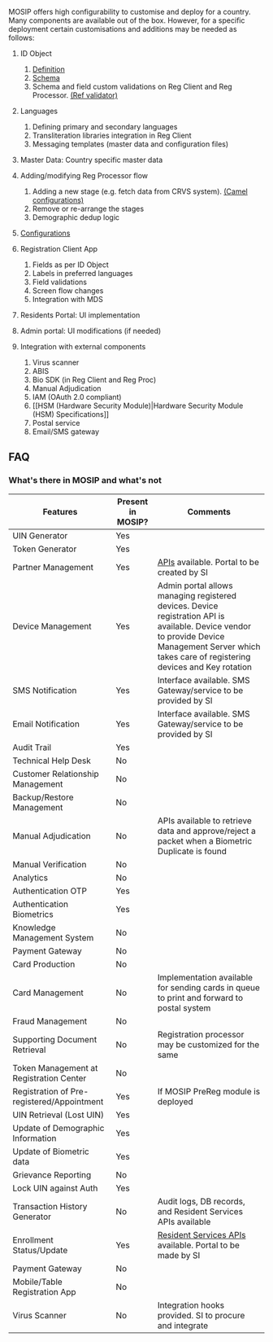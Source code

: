 MOSIP offers high configurability to customise and deploy for a country. Many components are available out of the box.  However, for a specific deployment certain customisations and additions may be needed as follows:

1. ID Object
    1. [Definition](https://github.com/mosip/documentation/wiki/MOSIP-ID-Object-Definition)
    1. [Schema](https://github.com/mosip/mosip-config/blob/master/config-templates/mosip-identity-json-schema-env.json)
    1. Schema and field custom validations on Reg Client and Reg Processor. [(Ref validator)](https://github.com/mosip/mosip-ref-impl/tree/master/kernel/kernel-ref-idobjectvalidator)  

1. Languages
   1. Defining primary and secondary languages
   1. Transliteration libraries integration in Reg Client
   1. Messaging templates (master data and configuration files)

1. Master Data: Country specific master data 

1. Adding/modifying Reg Processor flow 
   1. Adding a new stage (e.g. fetch data from CRVS system). [(Camel configurations)](https://github.com/mosip/mosip-config/blob/master/config-templates)
   1. Remove or re-arrange the stages 
   1. Demographic dedup logic

1. [Configurations](https://github.com/mosip/mosip-config/blob/master/config-templates/)

1. Registration Client App
   1. Fields as per ID Object
   1. Labels in preferred languages
   1. Field validations
   1. Screen flow changes
   1. Integration with MDS

1. Residents Portal: UI implementation

1. Admin portal: UI modifications (if needed) 

1. Integration with external components
    1. Virus scanner 
    1. ABIS 
    1. Bio SDK (in Reg Client and Reg Proc)
    1. Manual Adjudication
    1. IAM (OAuth 2.0 compliant)
    1. [[HSM (Hardware Security Module)|Hardware Security Module (HSM) Specifications]]
    1. Postal service
    1. Email/SMS gateway

## FAQ
### What's there in MOSIP and what's not
|Features|Present in MOSIP?|Comments
|---|---|---|
|UIN Generator|Yes||
|Token Generator|Yes||
|Partner Management|Yes|[APIs](https://github.com/mosip/documentation/wiki/Partner-Management-Service-APIs) available.  Portal to be created by SI|
|Device Management|Yes|Admin portal allows managing registered devices. Device registration API is available. Device vendor to provide Device Management Server which takes care of registering devices and Key rotation|
|SMS Notification|Yes|Interface available.  SMS Gateway/service to be provided by SI|
|Email Notification|Yes|Interface available.  SMS Gateway/service to be provided by SI|
|Audit Trail|Yes||
|Technical Help Desk|No||
|Customer Relationship Management|No||
|Backup/Restore Management|No||
|Manual Adjudication|No|APIs available to retrieve data and approve/reject a packet when a Biometric Duplicate is found|
|Manual Verification|No||
|Analytics|No||
|Authentication OTP|Yes||
|Authentication Biometrics|Yes||
|Knowledge Management System|No||
|Payment Gateway|No||
|Card Production|No||
|Card Management|No| Implementation available for sending cards in queue to print and forward to postal system|
|Fraud Management|No||
|Supporting Document Retrieval|No|Registration processor may be customized for the same|
|Token Management at Registration Center|No||
|Registration of Pre-registered/Appointment|Yes|If MOSIP PreReg module is deployed|
|UIN Retrieval (Lost UIN)|Yes||
|Update of Demographic Information|Yes||
|Update of Biometric data|Yes||
|Grievance Reporting|No||
|Lock UIN against Auth|Yes||
|Transaction History Generator|No|Audit logs, DB records, and Resident Services APIs available|
|Enrollment Status/Update|Yes|[Resident Services APIs](https://github.com/mosip/documentation/wiki/Resident-Service-APIs) available.  Portal to be made by SI|
|Payment Gateway|No||
|Mobile/Table Registration App|No||
|Virus Scanner|No|Integration hooks provided. SI to procure and integrate|
